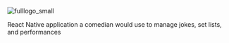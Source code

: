 ![fulllogo_small](https://cloud.githubusercontent.com/assets/955108/26615904/c215fc70-4587-11e7-9329-23cecb5d83be.png)

React Native application a comedian would use to manage jokes, set lists, and performances
